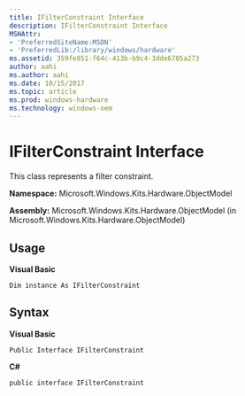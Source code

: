 ```yaml
---
title: IFilterConstraint Interface
description: IFilterConstraint Interface
MSHAttr:
- 'PreferredSiteName:MSDN'
- 'PreferredLib:/library/windows/hardware'
ms.assetid: 359fe851-f64c-413b-b9c4-3dde6705a273
author: aahi
ms.author: aahi
ms.date: 10/15/2017
ms.topic: article
ms.prod: windows-hardware
ms.technology: windows-oem
---
```


# IFilterConstraint Interface


This class represents a filter constraint.

**Namespace:** Microsoft.Windows.Kits.Hardware.ObjectModel

**Assembly:** Microsoft.Windows.Kits.Hardware.ObjectModel (in Microsoft.Windows.Kits.Hardware.ObjectModel)

## <span id="Usage"></span><span id="usage"></span><span id="USAGE"></span>Usage


**Visual Basic**

`Dim instance As IFilterConstraint`

## <span id="Syntax"></span><span id="syntax"></span><span id="SYNTAX"></span>Syntax


**Visual Basic**

`Public Interface IFilterConstraint`

**C#**

`public interface IFilterConstraint`

 

 






